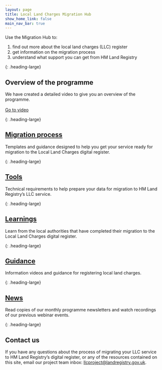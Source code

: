 ```yaml
---
layout: page
title: Local Land Charges Migration Hub
show_home_link: false
main_nav_bar: true
---
```


Use the Migration Hub to:
<ol class='list list-bullet'>
  <li>find out more about the local land charges (LLC) register</li>
  <li>get information on the migration process</li>
  <li>understand what support you can get from HM Land Registry</li>
</ol>

{: .heading-large}
<h2>Overview of the programme</h2>
We have created a detailed video to give you an overview of the programme.
<br>
<br>
<a href='https://www.youtube.com/watch?v=8Ql7JtzB9ks' onclick='linkClicked()' class='button-link'>Go to video</a>

{: .heading-large}
<h2><a href='migration'>Migration process</a></h2>

Templates and guidance designed to help you get your service ready for migration to the Local Land Charges digital register. 

{: .heading-large}
<h2><a href='tools'>Tools</a></h2>

Technical requirements to help prepare your data for migration to HM Land Registry’s LLC service.

{: .heading-large}
<h2><a href='key-learnings'>Learnings</a></h2>

Learn from the local authorities that have completed their migration to the Local Land Charges digital register. 

{: .heading-large}
<h2><a href='guidance'>Guidance</a></h2>

Information videos and guidance for registering local land charges.

{: .heading-large}
<h2><a href='news'>News</a></h2>

Read copies of our monthly programme newsletters and watch recordings of our previous webinar events. 

{: .heading-large}
<h2>Contact us</h2>

If you have any questions about the process of migrating your LLC service to HM Land Registry’s digital register, or any of the resources contained on this site, email our project team inbox: <a href='mailto:llcproject@landregistry.gov.uk'>llcproject@landregistry.gov.uk</a>.
